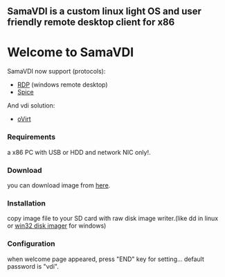 ## SamaVDI is a custom linux light OS and user friendly remote desktop client for x86

# Welcome to SamaVDI

SamaVDI now support (protocols):
- [RDP](https://en.wikipedia.org/wiki/Remote_Desktop_Protocol) (windows remote desktop)
- [Spice](https://www.spice-space.org/)

And vdi solution:
- [oVirt](https://www.ovirt.org/)

### Requirements
  a x86 PC with USB or HDD and network NIC only!.
### Download
  you can download image from [here](http://kaipod.ir/products/SAMA_VDI_v2.0-img.zip).
### Installation
 copy image file to your SD card with raw disk image writer.(like dd in linux or [win32 disk imager](https://sourceforge.net/projects/win32diskimager/) for windows)
### Configuration
  when welcome page appeared, press "END" key for setting... default password is "vdi".
